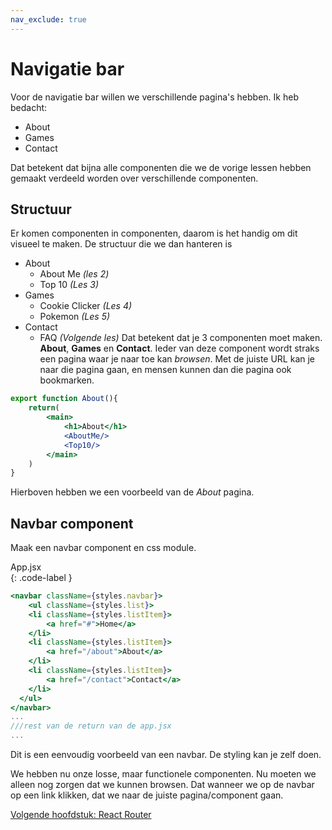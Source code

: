 ```yaml
---
nav_exclude: true
---
```


# Navigatie bar
Voor de navigatie bar willen we verschillende pagina's hebben. Ik heb bedacht:
* About
* Games
* Contact

Dat betekent dat bijna alle componenten die we de vorige lessen hebben gemaakt verdeeld worden over verschillende componenten.

## Structuur 
Er komen componenten in componenten, daarom is het handig om dit visueel te maken.
De structuur die we dan hanteren is
* About
	* About Me *(les 2)*
	* Top 10 *(Les 3)*
* Games
	* Cookie Clicker *(Les 4)*
	* Pokemon *(Les 5)*
* Contact
	* FAQ *(Volgende les)*
Dat betekent dat je 3 componenten moet maken. **About**, **Games** en **Contact**. Ieder van deze component wordt straks een pagina waar je naar toe kan *browsen*. Met de juiste URL kan je naar die pagina gaan, en mensen kunnen dan die pagina ook bookmarken. 


```jsx
export function About(){
	return(
		<main>
			<h1>About</h1>
			<AboutMe/>
			<Top10/>
		</main>
	)
}
```
Hierboven hebben we een voorbeeld van de *About* pagina. 

## Navbar component
Maak een navbar component en css module. 

App.jsx  
{: .code-label }

```jsx
<navbar className={styles.navbar}>
	<ul className={styles.list}>
	<li className={styles.listItem}>
		<a href="#">Home</a>
	</li>
	<li className={styles.listItem}>
		<a href="/about">About</a>
	</li>
	<li className={styles.listItem}>
		<a href="/contact">Contact</a>
	</li>
  </ul>
</navbar>
...
///rest van de return van de app.jsx
...
```
Dit is een eenvoudig voorbeeld van een navbar. De styling kan je zelf doen.

We hebben nu onze losse, maar functionele componenten. Nu moeten we alleen nog zorgen dat we kunnen browsen. Dat wanneer we op de navbar op een link klikken, dat we naar de juiste pagina/component gaan.

[Volgende hoofdstuk: React Router](3router)
